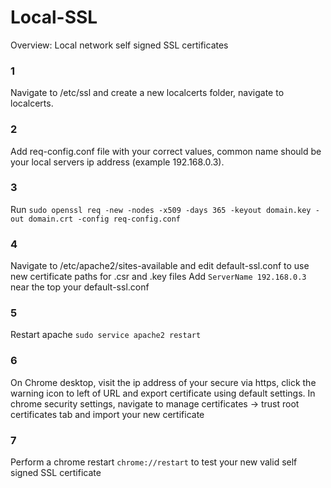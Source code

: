 # Local-SSL
Overview: Local network self signed SSL certificates

### 1
Navigate to /etc/ssl and create a new localcerts folder, navigate to localcerts.

### 2 
Add req-config.conf file with your correct values, common name should be your local servers ip address (example 192.168.0.3).

### 3
Run `sudo openssl req -new -nodes -x509 -days 365 -keyout domain.key -out domain.crt -config req-config.conf`

### 4
Navigate to /etc/apache2/sites-available and edit default-ssl.conf to use new certificate paths for .csr and .key files
Add `ServerName 192.168.0.3` near the top your default-ssl.conf

### 5
Restart apache `sudo service apache2 restart`

### 6
On Chrome desktop, visit the ip address of your secure via https, click the warning icon to left of URL and export certificate using default settings.
In chrome security settings, navigate to manage certificates -> trust root certificates tab and import your new certificate

### 7
Perform a chrome restart `chrome://restart` to test your new valid self signed SSL certificate
